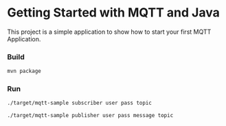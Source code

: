 # Getting Started with MQTT and Java

This project is a simple application to show how to start your first MQTT Application.

### Build

```bash
mvn package
```
### Run
```bash
./target/mqtt-sample subscriber user pass topic

./target/mqtt-sample publisher user pass message topic
```
